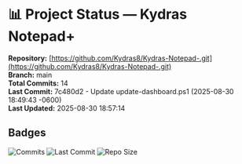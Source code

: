 # 📊 Project Status — Kydras Notepad+

**Repository:** [https://github.com/Kydras8/Kydras-Notepad-.git](https://github.com/Kydras8/Kydras-Notepad-.git)  
**Branch:** main  
**Total Commits:** 14  
**Last Commit:** 7c480d2 - Update update-dashboard.ps1 (2025-08-30 18:49:43 -0600)  
**Last Updated:** 2025-08-30 18:57:14

## Badges
![Commits](https://img.shields.io/github/commit-activity/m/Kydras8/=for-the-badge)
![Last Commit](https://img.shields.io/github/last-commit/Kydras8/=for-the-badge)
![Repo Size](https://img.shields.io/github/repo-size/Kydras8/=for-the-badge)
